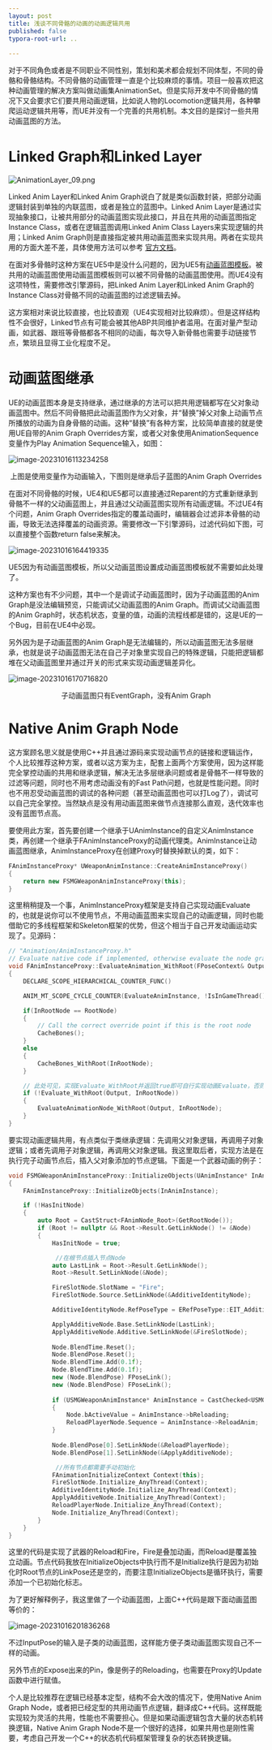 ```yaml
---
layout: post
title: 浅谈不同骨骼的动画的动画逻辑共用
published: false
typora-root-url: ..
 
---
```


对于不同角色或者是不同职业不同性别，策划和美术都会规划不同体型，不同的骨骼和骨骼结构。不同骨骼的动画管理一直是个比较麻烦的事情。项目一般喜欢把这种动画管理的解决方案叫做动画集AnimationSet。但是实际开发中不同骨骼的情况下又会要求它们要共用动画逻辑，比如说人物的Locomotion逻辑共用，各种攀爬运动逻辑共用等，而UE并没有一个完善的共用机制。本文目的是探讨一些共用动画蓝图的方法。

# Linked Graph和Linked Layer

![AnimationLayer_09.png](https://docs.unrealengine.com/4.26/Images/AnimatingObjects/SkeletalMeshAnimation/AnimHowTo/LinkedAnimBP/AnimationLayer_09.jpg)

Linked Anim Layer和Linked Anim Graph说白了就是类似函数封装，把部分动画逻辑封装到单独的内联蓝图，或者是独立的蓝图中。Linked Anim Layer是通过实现抽象接口，让被共用部分的动画蓝图实现此接口，并且在共用的动画蓝图指定Instance Class，或者在逻辑蓝图调用Linked Anim Class Layers来实现逻辑的共用；Linked Anim Graph则是直接指定被共用动画蓝图来实现共用。两者在实现共用的方面大差不差，具体使用方法可以参考
[官方文档](https://docs.unrealengine.com/5.0/en-US/animation-blueprint-linking-in-unreal-engine/)。

在面对多骨骼时这种方案在UE5中是没什么问题的，因为UE5有[动画蓝图模板](https://docs.unrealengine.com/5.0/en-US/animation-blueprint-linking-in-unreal-engine/#templateusage)。被共用的动画蓝图使用动画蓝图模板则可以被不同骨骼的动画蓝图使用。而UE4没有这项特性，需要修改引擎源码，把Linked Anim Layer和Linked Anim Graph的Instance Class对骨骼不同的动画蓝图的过滤逻辑去掉。

这方案相对来说比较直接，也比较直观（UE4实现相对比较麻烦）。但是这样结构性不会很好，Linked节点有可能会被其他ABP共同维护者滥用。在面对量产型动画，如武器、跟班等骨骼都各不相同的动画，每次导入新骨骼也需要手动链接节点，繁琐且显得工业化程度不足。



# 动画蓝图继承

UE的动画蓝图本身是支持继承，通过继承的方法可以把共用逻辑都写在父对象动画蓝图中。然后不同骨骼把此动画蓝图作为父对象，并“替换”掉父对象上动画节点所播放的动画为自身骨骼的动画。这种“替换”有各种方案，比较简单直接的就是使用UE自带的Anim Graph Overrides方案，或者父对象使用AnimationSequence变量作为Play Animation Sequence输入，如图：

![image-20231016113234258](/assets/postasset/2023-10-13-浅谈不同骨骼的动画共用/image-20231016113234258.png)

<center>上图是使用变量作为动画输入，下图则是继承后子蓝图的Anim Graph Overrides</center>



在面对不同骨骼的时候，UE4和UE5都可以直接通过Reparent的方式重新继承到骨骼不一样的父动画蓝图上，并且通过父动画蓝图实现所有动画逻辑。不过UE4有个问题，Anim Graph Overrides指定的覆盖动画时，编辑器会过滤非本骨骼的动画，导致无法选择覆盖的动画资源。需要修改一下引擎源码，过滤代码如下图，可以直接整个函数return false来解决。

![image-20231016164419335](/assets/postasset/2023-10-13-浅谈不同骨骼的动画共用/image-20231016164419335.png)



UE5因为有动画蓝图模板，所以父动画蓝图设置成动画蓝图模板就不需要如此处理了。

这种方案也有不少问题，其中一个是调试子动画蓝图时，因为子动画蓝图的Anim Graph是没法编辑预览，只能调试父动画蓝图的Anim Graph。而调试父动画蓝图的Anim Graph时，状态机状态，变量的值，动画的流程线都是错的，这是UE的一个Bug，目前在UE4中必现。

另外因为是子动画蓝图的Anim Graph是无法编辑的，所以动画蓝图无法多层继承，也就是说子动画蓝图无法在自己子对象里实现自己的特殊逻辑，只能把逻辑都堆在父动画蓝图里并通过开关的形式来实现动画逻辑差异化。

![image-20231016170716820](/assets/postasset/2023-10-13-浅谈不同骨骼的动画共用/image-20231016170716820.png)

<center>子动画蓝图只有EventGraph，没有Anim Graph</center>



# Native Anim Graph Node

这方案顾名思义就是使用C++并且通过源码来实现动画节点的链接和逻辑运作，个人比较推荐这种方案，或者以这方案为主，配套上面两个方案使用，因为这样能完全掌控动画的共用和继承逻辑，解决无法多层继承问题或者是骨骼不一样导致的过滤等问题，同时也不用考虑动画没有的Fast Path问题，也就是性能问题。同时也不用忍受动画蓝图的调试的各种问题（甚至动画蓝图也可以打Log了），调试可以自己完全掌控。当然缺点是没有用动画蓝图来做节点连接那么直观，迭代效率也没有蓝图节点高。

要使用此方案，首先要创建一个继承于UAnimInstance的自定义AnimInstance类，再创建一个继承于FAnimInstanceProxy的动画代理类。AnimInstance让动画蓝图继承，AnimInstanceProxy在创建Proxy时替换掉默认的类，如下：

```c++
FAnimInstanceProxy* UWeaponAnimInstance::CreateAnimInstanceProxy()
{
	return new FSMGWeaponAnimInstanceProxy(this);
}
```



这里稍稍提及一个事，AnimInstanceProxy框架是支持自己实现动画Evaluate的，也就是说你可以不使用节点，不用动画蓝图来实现自己的动画逻辑，同时也能借助它的多线程框架和Skeleton框架的优势，但这个相当于自己开发动画运动实现了。见源码：

```c++
// "Animation/AnimInstanceProxy.h"
// Evaluate native code if implemented, otherwise evaluate the node graph
void FAnimInstanceProxy::EvaluateAnimation_WithRoot(FPoseContext& Output, FAnimNode_Base* InRootNode)
{
	DECLARE_SCOPE_HIERARCHICAL_COUNTER_FUNC()

	ANIM_MT_SCOPE_CYCLE_COUNTER(EvaluateAnimInstance, !IsInGameThread());

	if(InRootNode == RootNode)
	{
		// Call the correct override point if this is the root node
		CacheBones();
	}
	else
	{
		CacheBones_WithRoot(InRootNode);
	}

	// 此处可见，实现Evaluate_WithRoot并返回true即可自行实现动画Evaluate，否则走动画蓝图逻辑
	if (!Evaluate_WithRoot(Output, InRootNode))
	{
		EvaluateAnimationNode_WithRoot(Output, InRootNode);
	}
}
```



要实现动画逻辑共用，有点类似于类继承逻辑：先调用父对象逻辑，再调用子对象逻辑；或者先调用子对象逻辑，再调用父对象逻辑。我这里取后者，实现方法是在执行完子动画节点后，插入父对象添加的节点逻辑。下面是一个武器动画的例子：

```c++
void FSMGWeaponAnimInstanceProxy::InitializeObjects(UAnimInstance* InAnimInstance)
{
	FAnimInstanceProxy::InitializeObjects(InAnimInstance);

	if (!HasInitNode)
	{
		auto Root = CastStruct<FAnimNode_Root>(GetRootNode());
		if (Root != nullptr && Root->Result.GetLinkNode() != &Node)
		{
			HasInitNode = true;

             //在根节点插入节点Node
			auto LastLink = Root->Result.GetLinkNode();
			Root->Result.SetLinkNode(&Node);

			FireSlotNode.SlotName = "Fire";
			FireSlotNode.Source.SetLinkNode(&AdditiveIdentityNode);

			AdditiveIdentityNode.RefPoseType = ERefPoseType::EIT_Additive;

			ApplyAdditiveNode.Base.SetLinkNode(LastLink);
			ApplyAdditiveNode.Additive.SetLinkNode(&FireSlotNode);
			
			Node.BlendTime.Reset();
			Node.BlendPose.Reset();
			Node.BlendTime.Add(0.1f);
			Node.BlendTime.Add(0.1f);
			new (Node.BlendPose) FPoseLink();
			new (Node.BlendPose) FPoseLink();
			
			if (USMGWeaponAnimInstance* AnimInstance = CastChecked<USMGWeaponAnimInstance>(InAnimInstance))
			{
				Node.bActiveValue = AnimInstance->bReloading;
				ReloadPlayerNode.Sequence = AnimInstance->ReloadAnim;
			}
		
			Node.BlendPose[0].SetLinkNode(&ReloadPlayerNode);
			Node.BlendPose[1].SetLinkNode(&ApplyAdditiveNode);

             //所有节点都需要手动初始化
			FAnimationInitializeContext Context(this);
			FireSlotNode.Initialize_AnyThread(Context);
			AdditiveIdentityNode.Initialize_AnyThread(Context);
			ApplyAdditiveNode.Initialize_AnyThread(Context);
			ReloadPlayerNode.Initialize_AnyThread(Context);
			Node.Initialize_AnyThread(Context);
		}
	}
}
```

这里的代码是实现了武器的Reload和Fire，Fire是叠加动画，而Reload是覆盖独立动画。节点代码我放在InitializeObjects中执行而不是Initialize执行是因为初始化时Root节点的LinkPose还是空的，而要注意InitializeObjects是循环执行，需要添加一个已初始化标志。



为了更好解释例子，我这里做了一个动画蓝图，上面C++代码是跟下面动画蓝图等价的：

![image-20231016201836268](/assets/postasset/2023-10-13-浅谈不同骨骼的动画共用/image-20231016201836268.png)

不过InputPose的输入是子类的动画蓝图，这样能方便子类动画蓝图实现自己不一样的动画。

另外节点的Expose出来的Pin，像是例子的Reloading，也需要在Proxy的Update函数中进行赋值。



个人是比较推荐在逻辑已经基本定型，结构不会大改的情况下，使用Native Anim Graph Node，或者把已经定型的共用动画节点逻辑，翻译成C++代码。这样既能实现较为灵活的共用，性能也不需要担心。但是如果动画逻辑包含大量的状态机转换逻辑，Native Anim Graph Node不是一个很好的选择，如果共用也是刚性需要，考虑自己开发一个C++的状态机代码框架管理复杂的状态转换逻辑。
